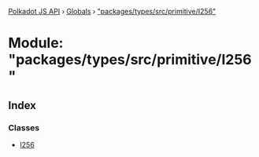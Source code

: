 [Polkadot JS API](../README.md) › [Globals](../globals.md) › ["packages/types/src/primitive/I256"](_packages_types_src_primitive_i256_.md)

# Module: "packages/types/src/primitive/I256"

## Index

### Classes

* [I256](../classes/_packages_types_src_primitive_i256_.i256.md)
